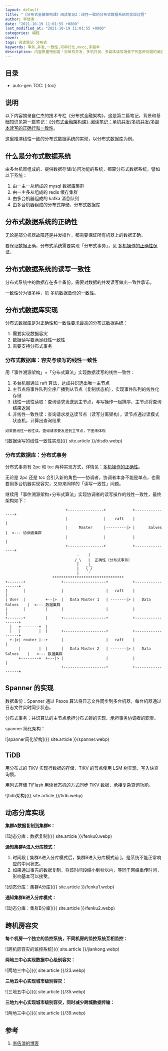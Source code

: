 ```yaml
---
layout: default
title: "《分布式金融架构课》阅读笔记2：线性一致的分布式数据系统的实现过程"
author: 李佶澳
date: "2021-10-19 11:01:55 +0800"
last_modified_at: "2021-10-19 11:01:55 +0800"
categories: 编程
cover:
tags: 阅读笔记 分布式
keywords: 事务,并发,一致性,可串行化,mvcc,多副本
description: 内容质量特别高！对单机并发、多机并发、多副本读写场景下的各种问题的阐述，让人脑塞顿开
---
```


## 目录

* auto-gen TOC:
{:toc}

## 说明

以下内容摘录自仁杰的技术专栏《分布式金融架构》，这是第二篇笔记，背景和基础知识见第一篇笔记：[《分布式金融架构课》阅读笔记：单机并发/多机并发/多副本读写的正确行和一致性](编程/2021/10/11/geek-fenbushi-jr.html)。

这里推演线性一致的分布式数据系统的实现，以分布式数据库为例。

## 什么是分布式数据系统

由多台机器组成的、提供数据存储/访问功能的系统，都算分布式数据系统，譬如以下系统：

1. 由一主一从组成的 mysql 数据库集群
2. 由一主多从组成的 redis 缓存集群 
3. 由多台机器组成的 kafka 消息队列
4. 由多台机器组成的分布式存储、分布式数据库

## 分布式数据系统的正确性

无论是部分机器故障还是并发操作，都需要保证所有机器上的数据正确。

要保证数据正确，分布式系统需要实现「分布式事务」，见 [多机操作的正确性保证](/编程/2021/10/11/geek-fenbushi-jr.html#多机操作的正确性保证)。

## 分布式数据系统的读写一致性

分布式系统中的数据存在多个备份，需要对数据的并发读写做出一致性承诺。

一致性分为很多种，见 [多机数据备份的一致性](/2021/10/11/geek-fenbushi-jr.html#多机数据备份的一致性)。

## 分布式数据库实现

分布式数据库是对正确性和一致性要求最高的分布式数据系统：

1. 需要实现数据容灾
2. 数据读写要满足线性一致性
3. 需要支持分布式事务

### 分布式数据库：容灾与读写的线性一致性

用「事件溯源架构」+「分布式算法」实现数据读写的线性一致性：

1. 多台机器通过 raft 算法，达成共识选出唯一主节点
2. 主节点将事件队列全序广播到从节点（复制状态机），实现事件队列的线性化存储
3. 线性一致性读取：查询请求发送到主节点，与写操作一起排序，主节点将查询结果返回
4. 非线性一致性读：查询请求发送读节点（读写分离架构），读节点通过读模式状态机，计算出查询结果

`如果要线性一致性读，查询请求要发送到主节点，下图未体现`

![数据读写的线性一致性实现]({{ site.article }}/disdb.webp)

### 分布式数据库：分布式事务

分布式事务有 2pc 和 tcc 两种实现方式，详情见：[多机操作的正确性](/编程/2021/10/11/geek-fenbushi-jr.html#多机操作的正确性)。

无论是 2pc 还是 tcc 会引入新的角色——协调者，协调者本身不能是单点，也需要用多台机器实现容灾，又带来同样的「读写一致性」问题。

继续用「事件溯源架构+分布式算法」实现协调者的读写操作的线性一致性，最终架构如下：


```
                           +----------------+            +----------------+                
                           |                |    raft    |                |                
                           |     Master     |---------|> |      Salves    |  <--- 协调者集群
                           |                |            |                |                
                           +----------------+            +----------------+                
                                .    |                                                     
                               /_\   |  正确性（分布式事务）                                            
                                |   _|_                                                    
                                |   \ /                                                    
                                |    '                                                     
                     ********************************
+-------+                +-------------------+           +------------------+
|       |                |                   |   raft    |                  |
| User  |         +--|>  |   Data Master 1   | -------|> |   Data Salves    |  <--- 数据集群
|       |         |      |                   |           |                  |
+-------+         |      +-------------------+           +------------------+
  |   +--------+  |                                                                    
  |   |        |  |      +-------------------+           +------------------+
  +-|>| router |--+      |                   |   raft    |                  |
      |        |  |      |   Data Master 2   | -------|> |   Data Salves    |   <--- 数据集群
      +--------+  +---|> |                   |           |                  |
                         +-------------------+           +------------------+          

```

## Spanner 的实现

数据备份：Spanner 通过 Paxos 算法将日志文件同步到多台机器，每台机器通过日志文件实时同步状态。

分布式事务：共识算法的主节点承担分布式锁的实现、承担事务协调者的职责。

spanner 简化架构：

![spanner简化架构]({{ site.article }}/spanner.webp)

## TiDB

用分布式的 TiKV 实现行数据的存储，TiKV 的节点使用 LSM 树实现，写入快查询慢。

用列式存储 TiFlash 用读状态机的方式同步 TiKV 数据，承接复杂查询功能。

![tidb架构]({{ site.article }}/tidb.webp)

## 动态分库实现

**集群A数据复制到集群B：**

![动态分库：数据复制]({{ site.article }}/fenku0.webp)

**通知集群A进入分库模式：**

1. 时间段 [ 集群A进入分库模式后，集群B进入分库模式前 ]，是系统不能正常响应的中间状态。
2. 如果通过事先的数据复制，将该时间段缩小到秒以内，等同于网络重传时间，影响基本可以接受。

![动态分库：集群A分库]({{ site.article }}/fenku1.webp)

**通知集群B进入分库模式：**

![动态分库：集群B分库]({{ site.article }}/fenku2.webp)

## 跨机房容灾

**每个机房一个独立的监控系统，不同机房的监控系统互相监控：**

![跨机房容灾的监控系统]({{ site.article }}/jiankong.webp)

**两地三中心实现数据中心级别容灾：**

![两地三中心]({{ site.article }}/23.webp)


**三地五中心实现城市级别容灾：**

![三地五中心]({{ site.article }}/35.webp)

**三地九中心实现城市级别容灾，同时减少跨城数据传输：**

![两地三中心]({{ site.article }}/39.webp)

## 参考

1. [李佶澳的博客][1]

[1]: https://www.lijiaocn.com "李佶澳的博客"
